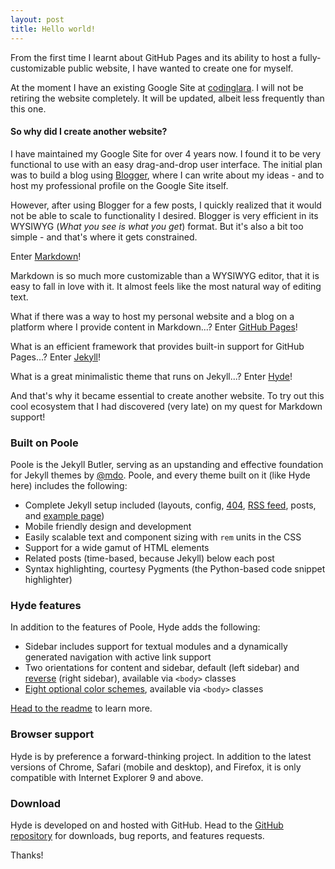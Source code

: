 ```yaml
---
layout: post
title: Hello world!
---
```


From the first time I learnt about GitHub Pages and its ability to host a fully-customizable public website, I have wanted to create one for myself.

At the moment I have an existing Google Site at [codinglara](https://sites.google.com/view/harshlara). I will not be retiring the website completely. It will be updated, albeit less frequently than this one.

#### So why did I create another website?

I have maintained my Google Site for over 4 years now. I found it to be very functional to use with an easy drag-and-drop user interface. The initial plan was to build a blog using [Blogger](https://www.blogger.com/about/?r=2), where I can write about my ideas - and to host my professional profile on the Google Site itself.

However, after using Blogger for a few posts, I quickly realized that it would not be able to scale to functionality I desired. Blogger is very efficient in its WYSIWYG (*What you see is what you get*) format. But it's also a bit too simple - and that's where it gets constrained.

Enter [Markdown](https://en.wikipedia.org/wiki/Markdown)!

Markdown is so much more customizable than a WYSIWYG editor, that it is easy to fall in love with it. It almost feels like the most natural way of editing text.

What if there was a way to host my personal website and a blog on a platform where I provide content in Markdown...? Enter [GitHub Pages](https://pages.github.com/)! 

What is an efficient framework that provides built-in support for GitHub Pages...? Enter [Jekyll](https://jekyllrb.com/)!

What is a great minimalistic theme that runs on Jekyll...? Enter [Hyde](https://github.com/poole/hyde)!

And that's why it became essential to create another website. To try out this cool ecosystem that I had discovered (very late) on my quest for Markdown support!

### Built on Poole

Poole is the Jekyll Butler, serving as an upstanding and effective foundation for Jekyll themes by [@mdo](https://twitter.com/mdo). Poole, and every theme built on it (like Hyde here) includes the following:

* Complete Jekyll setup included (layouts, config, [404](/404), [RSS feed](/atom.xml), posts, and [example page](/about))
* Mobile friendly design and development
* Easily scalable text and component sizing with `rem` units in the CSS
* Support for a wide gamut of HTML elements
* Related posts (time-based, because Jekyll) below each post
* Syntax highlighting, courtesy Pygments (the Python-based code snippet highlighter)

### Hyde features

In addition to the features of Poole, Hyde adds the following:

* Sidebar includes support for textual modules and a dynamically generated navigation with active link support
* Two orientations for content and sidebar, default (left sidebar) and [reverse](https://github.com/poole/lanyon#reverse-layout) (right sidebar), available via `<body>` classes
* [Eight optional color schemes](https://github.com/poole/hyde#themes), available via `<body>` classes

[Head to the readme](https://github.com/poole/hyde#readme) to learn more.

### Browser support

Hyde is by preference a forward-thinking project. In addition to the latest versions of Chrome, Safari (mobile and desktop), and Firefox, it is only compatible with Internet Explorer 9 and above.

### Download

Hyde is developed on and hosted with GitHub. Head to the <a href="https://github.com/poole/hyde">GitHub repository</a> for downloads, bug reports, and features requests.

Thanks!
